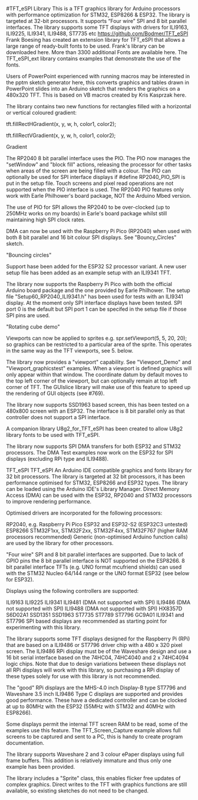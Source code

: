 #TFT_eSPI Library
This is a TFT graphics library for Arduino processors with performance optimization for STM32, ESP8266 & ESP32. The library is targeted at 32-bit processors. It supports “Four wire” SPI and 8 bit parallel interfaces. The library supports some TFT displays with drivers for ILI9163, ILI9225, ILI9341, ILI9488, ST7735 etc
https://github.com/Bodmer/TFT_eSPI
Frank Boesing has created an extension library for TFT_eSPI that allows a large range of ready-built fonts to be used. Frank's library can be downloaded here. More than 3300 additional Fonts are available here. The TFT_eSPI_ext library contains examples that demonstrate the use of the fonts.

Users of PowerPoint experienced with running macros may be interested in the pptm sketch generator here, this converts graphics and tables drawn in PowerPoint slides into an Arduino sketch that renders the graphics on a 480x320 TFT. This is based on VB macros created by Kris Kasprzak here.

The library contains two new functions for rectangles filled with a horizontal or vertical coloured gradient:

tft.fillRectHGradient(x, y, w, h, color1, color2);

tft.fillRectVGradient(x, y, w, h, color1, color2);

Gradient

The RP2040 8 bit parallel interface uses the PIO. The PIO now manages the "setWindow" and "block fill" actions, releasing the processor for other tasks when areas of the screen are being filled with a colour. The PIO can optionally be used for SPI interface displays if #define RP2040_PIO_SPI is put in the setup file. Touch screens and pixel read operations are not supported when the PIO interface is used. The RP2040 PIO features only work with Earle Philhower's board package, NOT the Arduino Mbed version.

The use of PIO for SPI allows the RP2040 to be over-clocked (up to 250MHz works on my boards) in Earle's board package whilst still maintaining high SPI clock rates.

DMA can now be used with the Raspberry Pi Pico (RP2040) when used with both 8 bit parallel and 16 bit colour SPI displays. See "Bouncy_Circles" sketch.

"Bouncing circles"

Support hase been added for the ESP32 S2 processor variant. A new user setup file has been added as an example setup with an ILI9341 TFT.

The library now supports the Raspberry Pi Pico with both the official Arduino board package and the one provided by Earle Philhower. The setup file "Setup60_RP2040_ILI9341.h" has been used for tests with an ILI9341 display. At the moment only SPI interface displays have been tested. SPI port 0 is the default but SPI port 1 can be specifed in the setup file if those SPI pins are used.

"Rotating cube demo"

Viewports can now be applied to sprites e.g. spr.setViewport(5, 5, 20, 20); so graphics can be restricted to a particular area of the sprite. This operates in the same way as the TFT viewports, see 5. below.

The library now provides a "viewport" capability. See "Viewport_Demo" and "Viewport_graphicstest" examples. When a viewport is defined graphics will only appear within that window. The coordinate datum by default moves to the top left corner of the viewport, but can optionally remain at top left corner of TFT. The GUIslice library will make use of this feature to speed up the rendering of GUI objects (see #769).

The library now supports SSD1963 based screen, this has been tested on a 480x800 screen with an ESP32. The interface is 8 bit parallel only as that controller does not support a SPI interface.

A companion library U8g2_for_TFT_eSPI has been created to allow U8g2 library fonts to be used with TFT_eSPI.

The library now supports SPI DMA transfers for both ESP32 and STM32 processors. The DMA Test examples now work on the ESP32 for SPI displays (excluding RPi type and ILI9488).

TFT_eSPI
TFT_eSPI
An Arduino IDE compatible graphics and fonts library for 32 bit processors. The library is targeted at 32 bit processors, it has been performance optimised for STM32, ESP8266 and ESP32 types. The library can be loaded using the Arduino IDE's Library Manager. Direct Memory Access (DMA) can be used with the ESP32, RP2040 and STM32 processors to improve rendering performance.

Optimised drivers are incorporated for the following processors:

RP2040, e.g. Raspberry Pi Pico
ESP32 and ESP32-S2 (ESP32C3 untested)
ESP8266
STM32F1xx, STM32F2xx, STM32F4xx, STM32F767 (higher RAM processors recommended)
Generic (non-optimised Arduino function calls) are used by the library for other processors.

"Four wire" SPI and 8 bit parallel interfaces are supported. Due to lack of GPIO pins the 8 bit parallel interface is NOT supported on the ESP8266. 8 bit parallel interface TFTs (e.g. UNO format mcufriend shields) can used with the STM32 Nucleo 64/144 range or the UNO format ESP32 (see below for ESP32).

Displays using the following controllers are supported:

ILI9163
ILI9225
ILI9341
ILI9481 (DMA not supported with SPI)
ILI9486 (DMA not supported with SPI)
ILI9488 (DMA not supported with SPI)
HX8357D
S6D02A1
SSD1351
SSD1963
ST7735
ST7789
ST7796
GC9A01
ILI9341 and ST7796 SPI based displays are recommended as starting point for experimenting with this library.

The library supports some TFT displays designed for the Raspberry Pi (RPi) that are based on a ILI9486 or ST7796 driver chip with a 480 x 320 pixel screen. The ILI9486 RPi display must be of the Waveshare design and use a 16 bit serial interface based on the 74HC04, 74HC4040 and 2 x 74HC4094 logic chips. Note that due to design variations between these displays not all RPi displays will work with this library, so purchasing a RPi display of these types solely for use with this library is not recommended.

The "good" RPi displays are the MHS-4.0 inch Display-B type ST7796 and Waveshare 3.5 inch ILI9486 Type C displays are supported and provides good performance. These have a dedicated controller and can be clocked at up to 80MHz with the ESP32 (55MHz with STM32 and 40MHz with ESP8266).

Some displays permit the internal TFT screen RAM to be read, some of the examples use this feature. The TFT_Screen_Capture example allows full screens to be captured and sent to a PC, this is handy to create program documentation.

The library supports Waveshare 2 and 3 colour ePaper displays using full frame buffers. This addition is relatively immature and thus only one example has been provided.

The library includes a "Sprite" class, this enables flicker free updates of complex graphics. Direct writes to the TFT with graphics functions are still available, so existing sketches do not need to be changed.
